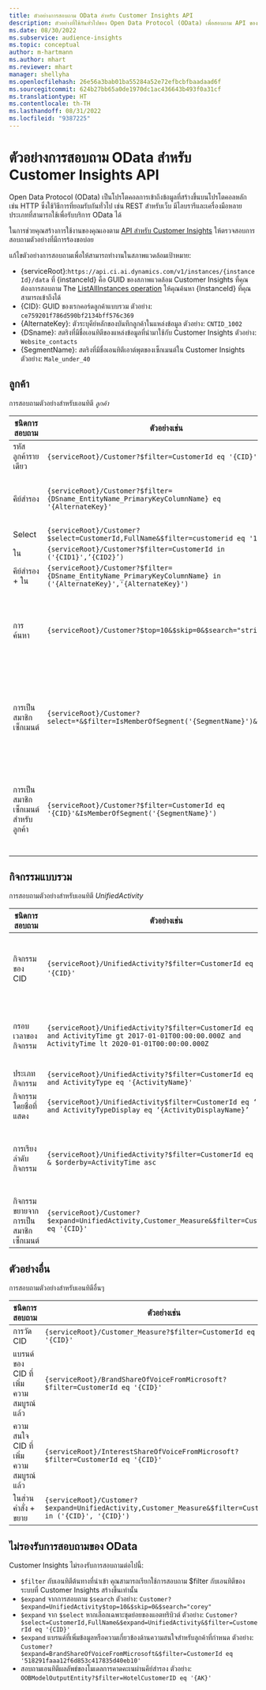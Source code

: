 ```yaml
---
title: ตัวอย่างการสอบถาม OData สำหรับ Customer Insights API
description: ตัวอย่างที่ใช้กันทั่วไปของ Open Data Protocol (OData) เพื่อสอบถาม API ของ Customer Insights เพื่อตรวจสอบข้อมูล
ms.date: 08/30/2022
ms.subservice: audience-insights
ms.topic: conceptual
author: m-hartmann
ms.author: mhart
ms.reviewer: mhart
manager: shellyha
ms.openlocfilehash: 26e56a3bab01ba55284a52e72efbcbfbaadaad6f
ms.sourcegitcommit: 624b27bb65a0de1970dc1ac436643b493f0a31cf
ms.translationtype: HT
ms.contentlocale: th-TH
ms.lasthandoff: 08/31/2022
ms.locfileid: "9387225"
---
```

# <a name="odata-query-examples-for-customer-insights-apis"></a>ตัวอย่างการสอบถาม OData สำหรับ Customer Insights API

Open Data Protocol (OData) เป็นโปรโตคอลการเข้าถึงข้อมูลที่สร้างขึ้นบนโปรโตคอลหลัก เช่น HTTP ซึ่งใช้วิธีการที่ยอมรับกันทั่วไป เช่น REST สำหรับเว็บ มีไลบรารีและเครื่องมือหลายประเภทที่สามารถใช้เพื่อรับบริการ OData ได้

ในการช่วยคุณสร้างการใช้งานของคุณเองตาม [API สำหรับ Customer Insights](apis.md) ให้ตรวจสอบการสอบถามตัวอย่างที่มีการร้องขอบ่อย

แก้ไขตัวอย่างการสอบถามเพื่อให้สามารถทำงานในสภาพแวดล้อมเป้าหมาย:

- {serviceRoot}:`https://api.ci.ai.dynamics.com/v1/instances/{instanceId}/data` ที่ {instanceId} คือ GUID ของสภาพแวดล้อม Customer Insights ที่คุณต้องการสอบถาม The [ListAllInstances operation](https://developer.ci.ai.dynamics.com/api-details#api=CustomerInsights&operation=Get-all-instances) ให้คุณค้นหา {InstanceId} ที่คุณสามารถเข้าถึงได้
- {CID}: GUID ของเรกคอร์ดลูกค้าแบบรวม ตัวอย่าง: `ce759201f786d590bf2134bff576c369`
- {AlternateKey}: ตัวระบุคีย์หลักของบันทึกลูกค้าในแหล่งข้อมูล ตัวอย่าง: `CNTID_1002`
- {DSname}: สตริงที่มีชื่อเอนทิตีของแหล่งข้อมูลที่นำมาใช้กับ Customer Insights ตัวอย่าง: `Website_contacts`
- {SegmentName}: สตริงที่มีชื่อเอนทิตีเอาต์พุตของเซ็กเมนต์ใน Customer Insights ตัวอย่าง: `Male_under_40`

## <a name="customer"></a>ลูกค้า

การสอบถามตัวอย่างสำหรับเอนทิตี *ลูกค้า*

|ชนิดการสอบถาม |ตัวอย่างเช่น  | หมายเหตุ  |
|---------|---------|---------|
|รหัสลูกค้ารายเดียว     | `{serviceRoot}/Customer?$filter=CustomerId eq '{CID}'`          |  |
|คีย์สำรอง    | `{serviceRoot}/Customer?$filter={DSname_EntityName_PrimaryKeyColumnName} eq '{AlternateKey}'`         |  คีย์สำรองยังคงอยู่ในเอนทิตีลูกค้าแบบรวม       |
|Select   | `{serviceRoot}/Customer?$select=CustomerId,FullName&$filter=customerid eq '1'`        |         |
|ใน    | `{serviceRoot}/Customer?$filter=CustomerId in ('{CID1}',’{CID2}’)`        |         |
|คีย์สำรอง + ใน   | `{serviceRoot}/Customer?$filter={DSname_EntityName_PrimaryKeyColumnName} in ('{AlternateKey}','{AlternateKey}')`         |         |
|การค้นหา  | `{serviceRoot}/Customer?$top=10&$skip=0&$search="string"`        |   ส่งกลับผลลัพธ์ 10 อันดับแรกสำหรับสตริงการค้นหา      |
|การเป็นสมาชิกเซ็กเมนต์  | `{serviceRoot}/Customer?select=*&$filter=IsMemberOfSegment('{SegmentName}')&$top=10`     | ส่งกลับจำนวนแถวที่กำหนดไว้ล่วงหน้าจากเอนทิตีการแบ่งส่วน      |
|การเป็นสมาชิกเซ็กเมนต์สำหรับลูกค้า | `{serviceRoot}/Customer?$filter=CustomerId eq '{CID}'&IsMemberOfSegment('{SegmentName}')`     | ส่งคืนโปรไฟล์ลูกค้าหากพวกเขาเป็นสมาชิกของเซ็กเมนต์ที่กำหนด     |

## <a name="unified-activity"></a>กิจกรรมแบบรวม

การสอบถามตัวอย่างสำหรับเอนทิตี *UnifiedActivity*

|ชนิดการสอบถาม |ตัวอย่างเช่น  | หมายเหตุ  |
|---------|---------|---------|
|กิจกรรมของ CID     | `{serviceRoot}/UnifiedActivity?$filter=CustomerId eq '{CID}'`          | แสดงรายการกิจกรรมของโปรไฟล์ลูกค้าเฉพาะ |
|กรอบเวลาของกิจกรรม    | `{serviceRoot}/UnifiedActivity?$filter=CustomerId eq '{CID}' and ActivityTime gt 2017-01-01T00:00:00.000Z and ActivityTime lt 2020-01-01T00:00:00.000Z`     |  กิจกรรมของโปรไฟล์ลูกค้าในกรอบเวลา       |
|ประเภทกิจกรรม    |   `{serviceRoot}/UnifiedActivity?$filter=CustomerId eq '{CID}' and ActivityType eq '{ActivityName}'`        |         |
|กิจกรรมโดยชื่อที่แสดง     | `{serviceRoot}/UnifiedActivity$filter=CustomerId eq ‘{CID}’ and ActivityTypeDisplay eq ‘{ActivityDisplayName}’`        | |
|การเรียงลำดับกิจกรรม    | `{serviceRoot}/UnifiedActivity?$filter=CustomerId eq ‘{CID}’ & $orderby=ActivityTime asc`     |  เรียงกิจกรรมจากน้อยไปหามาก หรือมากไปหาน้อย       |
|กิจกรรมขยายจากการเป็นสมาชิกเซ็กเมนต์  |   `{serviceRoot}/Customer?$expand=UnifiedActivity,Customer_Measure&$filter=CustomerId eq '{CID}'`     |         |

## <a name="other-examples"></a>ตัวอย่างอื่น

การสอบถามตัวอย่างสำหรับเอนทิตีอื่นๆ

|ชนิดการสอบถาม |ตัวอย่างเช่น  | หมายเหตุ  |
|---------|---------|---------|
|การวัด CID    | `{serviceRoot}/Customer_Measure?$filter=CustomerId eq '{CID}'`          |  |
|แบรนด์ของ CID ที่เพิ่มความสมบูรณ์แล้ว    | `{serviceRoot}/BrandShareOfVoiceFromMicrosoft?$filter=CustomerId eq '{CID}'`  |       |
|ความสนใจ CID ที่เพิ่มความสมบูรณ์แล้ว    |   `{serviceRoot}/InterestShareOfVoiceFromMicrosoft?$filter=CustomerId eq '{CID}'`       |         |
|ในส่วนคำสั่ง + ขยาย     | `{serviceRoot}/Customer?$expand=UnifiedActivity,Customer_Measure&$filter=CustomerId in ('{CID}', '{CID}')`         | |

## <a name="not-supported-odata-queries"></a>ไม่รองรับการสอบถามของ OData

Customer Insights ไม่รองรับการสอบถามต่อไปนี้:

- `$filter` กับเอนทิตีต้นทางที่นำเข้า คุณสามารถเรียกใช้การสอบถาม $filter กับเอนทิตีของระบบที่ Customer Insights สร้างขึ้นเท่านั้น
- `$expand` จากการสอบถาม `$search` ตัวอย่าง: `Customer?$expand=UnifiedActivity$top=10&$skip=0&$search="corey"`
- `$expand` จาก `$select` หากเลือกเฉพาะชุดย่อยของแอตทริบิวต์ ตัวอย่าง: `Customer?$select=CustomerId,FullName&$expand=UnifiedActivity&$filter=CustomerId eq '{CID}'`
- `$expand` แบรนด์ที่เพิ่มข้อมูลหรือความเกี่ยวข้องด้านความสนใจสำหรับลูกค้าที่กำหนด ตัวอย่าง: `Customer?$expand=BrandShareOfVoiceFromMicrosoft&$filter=CustomerId eq '518291faaa12f6d853c417835d40eb10'`
- สอบถามเอนทิตีผลลัพธ์ของโมเดลการคาดคะเนผ่านคีย์สำรอง ตัวอย่าง: `OOBModelOutputEntity?$filter=HotelCustomerID eq '{AK}'`
